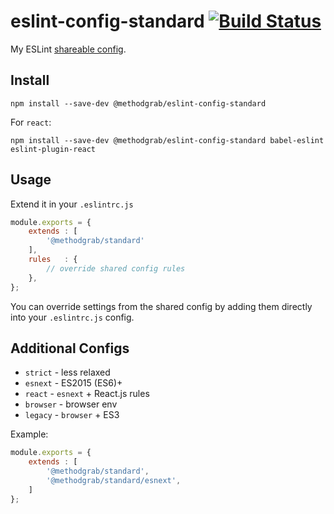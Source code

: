 # eslint-config-standard [![Build Status](https://travis-ci.org/MethodGrab/eslint-config-standard.svg?branch=master)](https://travis-ci.org/MethodGrab/eslint-config-standard)

My ESLint [shareable config](http://eslint.org/docs/developer-guide/shareable-configs).  


## Install
```
npm install --save-dev @methodgrab/eslint-config-standard
```

For `react`:
```
npm install --save-dev @methodgrab/eslint-config-standard babel-eslint eslint-plugin-react
```


## Usage
Extend it in your `.eslintrc.js`
```js
module.exports = {
	extends : [
		'@methodgrab/standard'
	],
	rules   : {
		// override shared config rules
	},
};
```

You can override settings from the shared config by adding them directly into your `.eslintrc.js` config.


## Additional Configs

* `strict` - less relaxed
* `esnext` - ES2015 (ES6)+
* `react` - `esnext` + React.js rules
* `browser` - browser env
* `legacy` - `browser` + ES3

Example:
```js
module.exports = {
	extends : [
		'@methodgrab/standard',
		'@methodgrab/standard/esnext',
	]
};
```
